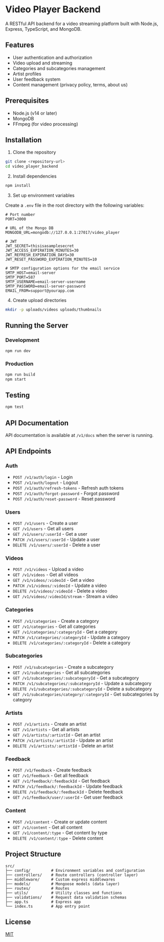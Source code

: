 # Video Player Backend

A RESTful API backend for a video streaming platform built with Node.js, Express, TypeScript, and MongoDB.

## Features

- User authentication and authorization
- Video upload and streaming
- Categories and subcategories management
- Artist profiles
- User feedback system
- Content management (privacy policy, terms, about us)

## Prerequisites

- Node.js (v14 or later)
- MongoDB
- FFmpeg (for video processing)

## Installation

1. Clone the repository

```bash
git clone <repository-url>
cd video_player_backend
```

2. Install dependencies

```bash
npm install
```

3. Set up environment variables

Create a `.env` file in the root directory with the following variables:

```
# Port number
PORT=3000

# URL of the Mongo DB
MONGODB_URL=mongodb://127.0.0.1:27017/video_player

# JWT
JWT_SECRET=thisisasamplesecret
JWT_ACCESS_EXPIRATION_MINUTES=30
JWT_REFRESH_EXPIRATION_DAYS=30
JWT_RESET_PASSWORD_EXPIRATION_MINUTES=10

# SMTP configuration options for the email service
SMTP_HOST=email-server
SMTP_PORT=587
SMTP_USERNAME=email-server-username
SMTP_PASSWORD=email-server-password
EMAIL_FROM=support@yourapp.com
```

4. Create upload directories

```bash
mkdir -p uploads/videos uploads/thumbnails
```

## Running the Server

### Development

```bash
npm run dev
```

### Production

```bash
npm run build
npm start
```

## Testing

```bash
npm test
```

## API Documentation

API documentation is available at `/v1/docs` when the server is running.

## API Endpoints

### Auth
- `POST /v1/auth/login` - Login
- `POST /v1/auth/logout` - Logout
- `POST /v1/auth/refresh-tokens` - Refresh auth tokens
- `POST /v1/auth/forgot-password` - Forgot password
- `POST /v1/auth/reset-password` - Reset password

### Users
- `POST /v1/users` - Create a user
- `GET /v1/users` - Get all users
- `GET /v1/users/:userId` - Get a user
- `PATCH /v1/users/:userId` - Update a user
- `DELETE /v1/users/:userId` - Delete a user

### Videos
- `POST /v1/videos` - Upload a video
- `GET /v1/videos` - Get all videos
- `GET /v1/videos/:videoId` - Get a video
- `PATCH /v1/videos/:videoId` - Update a video
- `DELETE /v1/videos/:videoId` - Delete a video
- `GET /v1/videos/:videoId/stream` - Stream a video

### Categories
- `POST /v1/categories` - Create a category
- `GET /v1/categories` - Get all categories
- `GET /v1/categories/:categoryId` - Get a category
- `PATCH /v1/categories/:categoryId` - Update a category
- `DELETE /v1/categories/:categoryId` - Delete a category

### Subcategories
- `POST /v1/subcategories` - Create a subcategory
- `GET /v1/subcategories` - Get all subcategories
- `GET /v1/subcategories/:subcategoryId` - Get a subcategory
- `PATCH /v1/subcategories/:subcategoryId` - Update a subcategory
- `DELETE /v1/subcategories/:subcategoryId` - Delete a subcategory
- `GET /v1/subcategories/category/:categoryId` - Get subcategories by category

### Artists
- `POST /v1/artists` - Create an artist
- `GET /v1/artists` - Get all artists
- `GET /v1/artists/:artistId` - Get an artist
- `PATCH /v1/artists/:artistId` - Update an artist
- `DELETE /v1/artists/:artistId` - Delete an artist

### Feedback
- `POST /v1/feedback` - Create feedback
- `GET /v1/feedback` - Get all feedback
- `GET /v1/feedback/:feedbackId` - Get feedback
- `PATCH /v1/feedback/:feedbackId` - Update feedback
- `DELETE /v1/feedback/:feedbackId` - Delete feedback
- `GET /v1/feedback/user/:userId` - Get user feedback

### Content
- `POST /v1/content` - Create or update content
- `GET /v1/content` - Get all content
- `GET /v1/content/:type` - Get content by type
- `DELETE /v1/content/:type` - Delete content

## Project Structure

```
src/
├── config/         # Environment variables and configuration
├── controllers/    # Route controllers (controller layer)
├── middleware/     # Custom express middlewares
├── models/         # Mongoose models (data layer)
├── routes/         # Routes
├── utils/          # Utility classes and functions
├── validations/    # Request data validation schemas
├── app.ts          # Express app
└── index.ts        # App entry point
```

## License

[MIT](LICENSE)